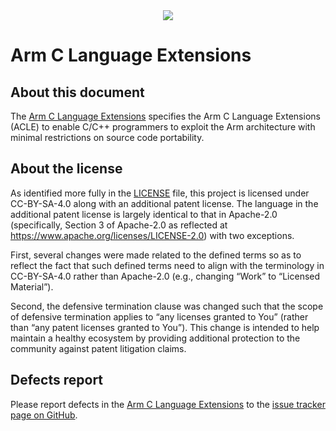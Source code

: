 <div align="center">
   <img src="Arm_logo_blue_RGB.svg" />
</div>

# Arm C Language Extensions

## About this document

The [Arm C Language Extensions](acle.md) specifies the Arm C
Language Extensions (ACLE) to enable C/C++ programmers to exploit the
Arm architecture with minimal restrictions on source code portability.

## About the license

As identified more fully in the [LICENSE](LICENSE) file, this project
is licensed under CC-BY-SA-4.0 along with an additional patent
license.  The language in the additional patent license is largely
identical to that in Apache-2.0 (specifically, Section 3 of Apache-2.0
as reflected at https://www.apache.org/licenses/LICENSE-2.0) with two
exceptions.

First, several changes were made related to the defined terms so as to
reflect the fact that such defined terms need to align with the
terminology in CC-BY-SA-4.0 rather than Apache-2.0 (e.g., changing
“Work” to “Licensed Material”).

Second, the defensive termination clause was changed such that the
scope of defensive termination applies to “any licenses granted to
You” (rather than “any patent licenses granted to You”).  This change
is intended to help maintain a healthy ecosystem by providing
additional protection to the community against patent litigation
claims.

## Defects report

Please report defects in the [Arm C Language Extensions](acle.md) to
the [issue tracker page on
GitHub](https://github.com/ARM-software/acle/issues).
